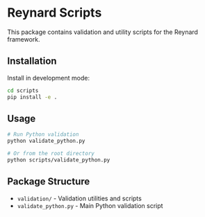 # Reynard Scripts

This package contains validation and utility scripts for the Reynard framework.

## Installation

Install in development mode:

```bash
cd scripts
pip install -e .
```

## Usage

```bash
# Run Python validation
python validate_python.py

# Or from the root directory
python scripts/validate_python.py
```

## Package Structure

- `validation/` - Validation utilities and scripts
- `validate_python.py` - Main Python validation script
